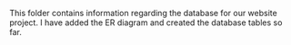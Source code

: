 
This folder contains information regarding the database for our website project. I have added the ER diagram and created the database tables so far.
